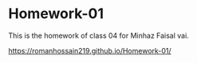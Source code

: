 # Homework-01
This is the homework of class 04 for Minhaz Faisal vai.

https://romanhossain219.github.io/Homework-01/

